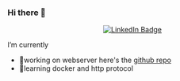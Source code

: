 ### Hi there 👋

<div id="badges" align="center">
  <a href="www.linkedin.com/in/azzar-sarikhani-07a912117">
    <img src="https://img.shields.io/badge/LinkedIn-blue?style=for-the-badge&logo=linkedin&logoColor=white" alt="LinkedIn Badge"/>
  </a>
</div>

 I’m currently
- 🔭working on webserver here's the <a href="https://github.com/jboucher154/WebServ" target="_blank">github repo</a>
- 🌱learning docker and http protocol

